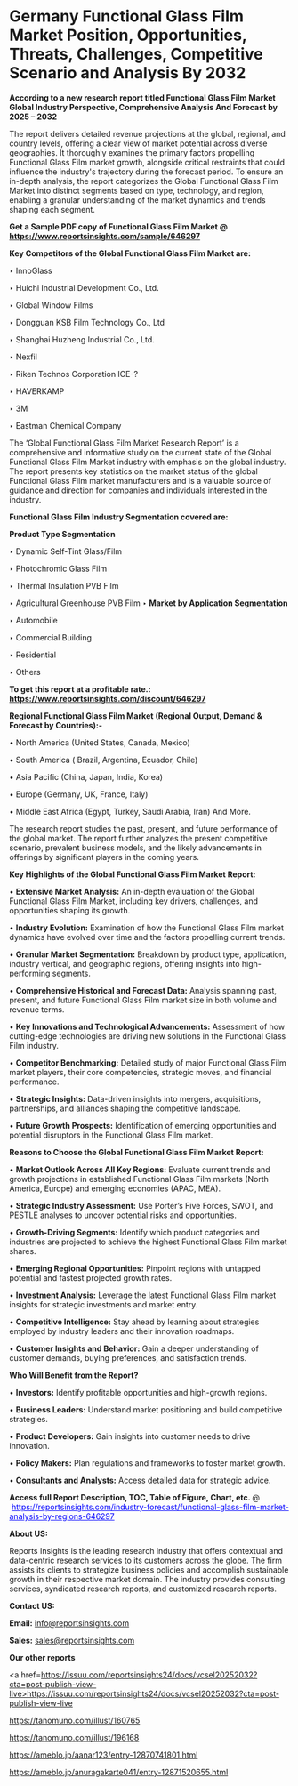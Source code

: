# Germany Functional Glass Film Market Position, Opportunities, Threats, Challenges, Competitive Scenario and Analysis By 2032

<strong>According to a new research report titled Functional Glass Film Market Global Industry Perspective, Comprehensive Analysis And Forecast by 2025 – 2032</strong>

The report delivers detailed revenue projections at the global, regional, and country levels, offering a clear view of market potential across diverse geographies. It thoroughly examines the primary factors propelling Functional Glass Film market growth, alongside critical restraints that could influence the industry's trajectory during the forecast period. To ensure an in-depth analysis, the report categorizes the Global Functional Glass Film Market into distinct segments based on type, technology, and region, enabling a granular understanding of the market dynamics and trends shaping each segment.

<strong>Get a Sample PDF copy of Functional Glass Film Market </strong><strong>@<a href=https://www.reportsinsights.com/sample/646297 style=color:#0000ff;> https://www.reportsinsights.com/sample/646297</a></strong></font>

<strong>Key Competitors of the Global Functional Glass Film Market are:</strong>

‣ InnoGlass

‣ Huichi Industrial Development Co., Ltd.

‣ Global Window Films

‣ Dongguan KSB Film Technology Co., Ltd

‣ Shanghai Huzheng Industrial Co., Ltd.

‣ Nexfil

‣ Riken Technos Corporation ICE-?

‣ HAVERKAMP

‣ 3M

‣ Eastman Chemical Company

The ‘Global Functional Glass Film Market Research Report’ is a comprehensive and informative study on the current state of the Global Functional Glass Film Market industry with emphasis on the global industry. The report presents key statistics on the market status of the global Functional Glass Film market manufacturers and is a valuable source of guidance and direction for companies and individuals interested in the industry.

<strong>Functional Glass Film Industry Segmentation covered are:</strong>

<strong>Product Type Segmentation</strong>

‣ Dynamic Self-Tint Glass/Film

‣ Photochromic Glass Film

‣ Thermal Insulation PVB Film

‣ Agricultural Greenhouse PVB Film
‣ 
<strong>Market by Application Segmentation</strong>

‣ Automobile

‣ Commercial Building

‣ Residential

‣ Others

<strong>To get this report at a profitable rate.: <a href=https://www.reportsinsights.com/discount/646297 style=color:#0000ff;>https://www.reportsinsights.com/discount/646297</a></strong></font>

<strong>Regional Functional Glass Film Market (Regional Output, Demand &amp; Forecast by Countries):-</strong>

• North America (United States, Canada, Mexico)

• South America ( Brazil, Argentina, Ecuador, Chile)

• Asia Pacific (China, Japan, India, Korea)

• Europe (Germany, UK, France, Italy)

• Middle East Africa (Egypt, Turkey, Saudi Arabia, Iran) And More.

The research report studies the past, present, and future performance of the global market. The report further analyzes the present competitive scenario, prevalent business models, and the likely advancements in offerings by significant players in the coming years.

<strong>Key Highlights of the Global Functional Glass Film Market Report:</strong>

• <strong>Extensive Market Analysis:</strong> An in-depth evaluation of the Global Functional Glass Film Market, including key drivers, challenges, and opportunities shaping its growth.

• <strong>Industry Evolution:</strong> Examination of how the Functional Glass Film market dynamics have evolved over time and the factors propelling current trends.

• <strong>Granular Market Segmentation:</strong> Breakdown by product type, application, industry vertical, and geographic regions, offering insights into high-performing segments.

• <strong>Comprehensive Historical and Forecast Data:</strong> Analysis spanning past, present, and future Functional Glass Film market size in both volume and revenue terms.

• <strong>Key Innovations and Technological Advancements:</strong> Assessment of how cutting-edge technologies are driving new solutions in the Functional Glass Film industry.

• <strong>Competitor Benchmarking:</strong> Detailed study of major Functional Glass Film market players, their core competencies, strategic moves, and financial performance.

• <strong>Strategic Insights:</strong> Data-driven insights into mergers, acquisitions, partnerships, and alliances shaping the competitive landscape.

• <strong>Future Growth Prospects:</strong> Identification of emerging opportunities and potential disruptors in the Functional Glass Film market.

<strong>Reasons to Choose the Global Functional Glass Film Market Report:</strong>

• <strong>Market Outlook Across All Key Regions:</strong> Evaluate current trends and growth projections in established Functional Glass Film markets (North America, Europe) and emerging economies (APAC, MEA).

• <strong>Strategic Industry Assessment:</strong> Use Porter’s Five Forces, SWOT, and PESTLE analyses to uncover potential risks and opportunities.

• <strong>Growth-Driving Segments:</strong> Identify which product categories and industries are projected to achieve the highest Functional Glass Film market shares.

• <strong>Emerging Regional Opportunities:</strong> Pinpoint regions with untapped potential and fastest projected growth rates.

• <strong>Investment Analysis:</strong> Leverage the latest Functional Glass Film market insights for strategic investments and market entry.

• <strong>Competitive Intelligence:</strong> Stay ahead by learning about strategies employed by industry leaders and their innovation roadmaps.

• <strong>Customer Insights and Behavior:</strong> Gain a deeper understanding of customer demands, buying preferences, and satisfaction trends.

<strong>Who Will Benefit from the Report?</strong>

• <strong>Investors:</strong> Identify profitable opportunities and high-growth regions.

• <strong>Business Leaders:</strong> Understand market positioning and build competitive strategies.

• <strong>Product Developers:</strong> Gain insights into customer needs to drive innovation.

• <strong>Policy Makers:</strong> Plan regulations and frameworks to foster market growth.

• <strong>Consultants and Analysts:</strong> Access detailed data for strategic advice.
</ul>
<strong>Access full Report Description, TOC, Table of Figure, Chart, etc. </strong>@  <a href=https://reportsinsights.com/industry-forecast/functional-glass-film-market-analysis-by-regions-646297 style=color:#0000ff;>https://reportsinsights.com/industry-forecast/functional-glass-film-market-analysis-by-regions-646297</a></font>

<strong><strong>About US</strong>:</strong>

Reports Insights is the leading research industry that offers contextual and data-centric research services to its customers across the globe. The firm assists its clients to strategize business policies and accomplish sustainable growth in their respective market domain. The industry provides consulting services, syndicated research reports, and customized research reports.

<strong>Contact US:</strong>

<p class=""""><b>Email:</b> <a href=mailto:info@reportsinsights.com>info@reportsinsights.com</a></p>
<p class=""""><b>Sales:</b> <a href=mailto:sales@reportsinsights.com>sales@reportsinsights.com</a></p>

<strong>Our other reports</strong>

<a href=https://issuu.com/reportsinsights24/docs/vcsel20252032?cta=post-publish-view-live>https://issuu.com/reportsinsights24/docs/vcsel20252032?cta=post-publish-view-live</a>

<a href=https://tanomuno.com/illust/160765>https://tanomuno.com/illust/160765</a>

<a href=https://tanomuno.com/illust/196168>https://tanomuno.com/illust/196168</a>

<a href=https://ameblo.jp/aanar123/entry-12870741801.html>https://ameblo.jp/aanar123/entry-12870741801.html</a>

<a href=https://ameblo.jp/anuragakarte041/entry-12871520655.html>https://ameblo.jp/anuragakarte041/entry-12871520655.html</a>
